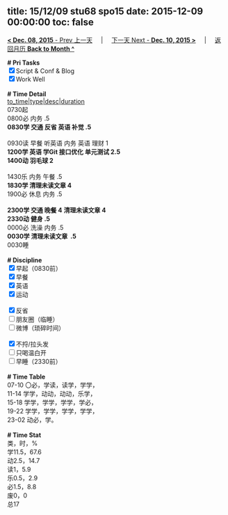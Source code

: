 title: 15/12/09 stu68 spo15
date: 2015-12-09 00:00:00
toc: false
---
[**< Dec. 08, 2015** - Prev 上一天](/lifelogs/2015/12/d08.html) &nbsp; &nbsp; | &nbsp; &nbsp; [下一天 Next - **Dec. 10, 2015 >**](/lifelogs/2015/12/d10.html) &nbsp; &nbsp; |  &nbsp; &nbsp; [返回月历 **Back to Month ^**](/lifelogs/2015/12/index.html)
<br/><div><b># Pri Tasks</b></div><div><input checked="true" type="checkbox"/>Script &amp; Conf &amp; Blog</div><div><input checked="true" type="checkbox"/>Work Well</div><div><br/></div><div><b># Time Detail</b></div><div><u>to_time|type|desc|duration</u></div><div>0730起</div><div>0800必 内务 .5</div><div><b>0830学 交通 反省 英语 补觉 .5</b></div><div><br/></div><div>0930读 早餐 听英语 内务 英语 理财 1</div><div><b>1200学 英语 学Git 接口优化 单元测试 2.5</b></div><div><b>1400动 羽毛球 2</b></div><div><br/></div><div>1430乐 内务 午餐 .5</div><div><b>1830学 清理未读文章 4</b></div><div>1900必 休息 内务 .5</div><div><br/></div><div><b>2300学 交通 晚餐 4</b> <b>清理未读文章 4</b></div><div><b>2330动 健身 .5</b></div><div>0000必 洗澡 内务 .5</div><div><b>0030学 清理未读文章  .5</b></div><div>0030睡</div><div><br/></div><div><b># Discipline</b></div><div><input checked="true" type="checkbox"/>早起（0830前）</div><div><input checked="true" type="checkbox"/>早餐</div><div><input checked="true" type="checkbox"/>英语</div><div><input checked="true" type="checkbox"/>运动</div><div><br/></div><div><input checked="true" type="checkbox"/>反省</div><div><input type="checkbox"/>朋友圈（临睡）</div><div><input type="checkbox"/>微博（琐碎时间）</div><div><br/></div><div><input checked="true" type="checkbox"/>不捋/拉头发</div><div><input type="checkbox"/>只喝温白开</div><div><input type="checkbox"/>早睡（2330前）</div><div><br/></div><div><b># Time Table</b></div><div>07-10 〇必，学读，读学，学学，</div><div>11-14 学学，动动，动动，乐学，</div><div>15-18 学学，学学，学学，学必，</div><div>19-22 学学，学学，学学，学学，</div><div>23-02 动必，学。</div><div><br/></div><div><b># Time Stat</b></div><div>类，时，%</div><div>学11.5，67.6</div><div>动2.5，14.7</div><div>读1，5.9</div><div>乐0.5，2.9</div><div>必1.5，8.8</div><div>废0，0</div><div>总17</div>